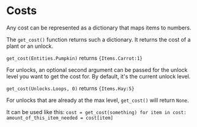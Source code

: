 # Costs
Any cost can be represented as a dictionary that maps items to numbers.

The `get_cost()` function returns such a dictionary. It returns the cost of a plant or an unlock.

`get_cost(Entities.Pumpkin)`
returns `{Items.Carrot:1}`

For unlocks, an optional second argument can be passed for the unlock level you want to get the cost for. By default, it's the current unlock level.

`get_cost(Unlocks.Loops, 0)`
returns `{Items.Hay:5}`

For unlocks that are already at the max level, `get_cost()` will return `None`.

It can be used like this:
`cost = get_cost(something)
for item in cost:
	amount_of_this_item_needed = cost[item]`

